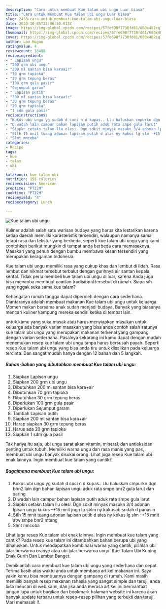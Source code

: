 ```yaml
---
description: "Cara untuk membuat Kue talam ubi ungu Luar biasa"
title: "Cara untuk membuat Kue talam ubi ungu Luar biasa"
slug: 2438-cara-untuk-membuat-kue-talam-ubi-ungu-luar-biasa
date: 2020-10-05T22:06:50.913Z
image: https://img-global.cpcdn.com/recipes/57fe698f7730fd01/680x482cq70/kue-talam-ubi-ungu-foto-resep-utama.jpg
thumbnail: https://img-global.cpcdn.com/recipes/57fe698f7730fd01/680x482cq70/kue-talam-ubi-ungu-foto-resep-utama.jpg
cover: https://img-global.cpcdn.com/recipes/57fe698f7730fd01/680x482cq70/kue-talam-ubi-ungu-foto-resep-utama.jpg
author: Lou Hogan
ratingvalue: 4
reviewcount: 18408
recipeingredient:
- " Lapisan ungu"
- "200 grm ubi ungu"
- "200 ml santan bisa karaair"
- "70 grm tapioka"
- "30 grm tepung beras"
- "100 grm gula pasir"
- "Sejumput garam"
- " Lapisan putih"
- "200 ml santan bisa karaair"
- "30 grm tepung beras"
- "20 grm tapioka"
- "1 sdm gula pasir"
recipeinstructions:
- "Kukus ubi ungu yg sudah d cuci n d kupas.. Llu haluskan cmpurkn dgn bhn2 lain dgn bahan lapisan ungu aduk rata smpe bnr2 gula larut dan saring"
- "D wadah lain campur bahan lapisan putih aduk rata smpe gula larut"
- "Siapkn cetakn talam llu olesi. Dgn sdkit minyak masukn 3/4 adonan lpisan ungu kukus -+15 mnit jngn lp sblm ny kukusab sudah d panasin"
- "Stlh 15 mnit tuang adonan lapisan putih d atas ny kukus lg slm -+15 mnit atw smpe bnr2 mtang"
- "Slmt mncoba"
categories:
- Recipe
tags:
- kue
- talam
- ubi

katakunci: kue talam ubi 
nutrition: 155 calories
recipecuisine: American
preptime: "PT22M"
cooktime: "PT32M"
recipeyield: "4"
recipecategory: Lunch

---
```



![Kue talam ubi ungu](https://img-global.cpcdn.com/recipes/57fe698f7730fd01/680x482cq70/kue-talam-ubi-ungu-foto-resep-utama.jpg)

Kuliner adalah salah satu warisan budaya yang harus kita lestarikan karena setiap daerah memiliki karasteristik tersendiri, walaupun namanya sama tetapi rasa dan tekstur yang berbeda, seperti kue talam ubi ungu yang kami contohkan berikut mungkin di tempat anda berbeda cara memasaknya. Masakan yang penuh dengan bumbu membawa kesan tersendiri yang merupakan keragaman Indonesia

Kue talam ubi ungu memiliki rasa yang cukup khas dan lembut di lidah. Rasa lembut dan nikmat tersebut terbalut dengan gurihnya air santan kepala kental. Tidak perlu membeli kue talam ubi ungu di luar, karena Anda juga bisa mencoba membuat camilan tradisional tersebut di rumah. Siapa sih yang nggak suka sama kue talam?

Kehangatan rumah tangga dapat diperoleh dengan cara sederhana. Diantaranya adalah membuat makanan Kue talam ubi ungu untuk keluarga. Momen makan bersama anak sudah menjadi budaya, Banyak yang biasanya mencari kuliner kampung mereka sendiri ketika di tempat lain.

untuk kamu yang suka masak atau harus menyiapkan masakan untuk keluarga ada banyak varian masakan yang bisa anda contoh salah satunya kue talam ubi ungu yang merupakan makanan terkenal yang gampang dengan varian sederhana. Pasalnya sekarang ini kamu dapat dengan mudah menemukan resep kue talam ubi ungu tanpa harus bersusah payah.
Seperti resep Kue talam ubi ungu yang bisa anda tiru untuk disajikan pada keluarga tercinta. Dan sangat mudah hanya dengan 12 bahan dan 5 langkah.


<!--inarticleads1-->

##### Bahan-bahan yang dibutuhkan membuat Kue talam ubi ungu:

1. Siapkan  Lapisan ungu
1. Siapkan 200 grm ubi ungu
1. Dibutuhkan 200 ml santan bisa kara+air
1. Dibutuhkan 70 grm tapioka
1. Dibutuhkan 30 grm tepung beras
1. Diperlukan 100 grm gula pasir
1. Diperlukan Sejumput garam
1. Tambah  Lapisan putih
1. Siapkan 200 ml santan bisa kara+air
1. Harap siapkan 30 grm tepung beras
1. Harus ada 20 grm tapioka
1. Siapkan 1 sdm gula pasir


Tak hanya itu saja, ubi ungu sarat akan vitamin, mineral, dan antioksidan penting untuk tubuh. Memiliki warna ungu dan rasa manis yang pas, membuat ubi ungu banyak disukai orang. Lihat juga resep Kue talam ubi enak lainnya. Ingin membuat kue talam yang cantik? 

<!--inarticleads2-->

##### Bagaimana membuat  Kue talam ubi ungu:

1. Kukus ubi ungu yg sudah d cuci n d kupas.. Llu haluskan cmpurkn dgn bhn2 lain dgn bahan lapisan ungu aduk rata smpe bnr2 gula larut dan saring
1. D wadah lain campur bahan lapisan putih aduk rata smpe gula larut
1. Siapkn cetakn talam llu olesi. Dgn sdkit minyak masukn 3/4 adonan lpisan ungu kukus -+15 mnit jngn lp sblm ny kukusab sudah d panasin
1. Stlh 15 mnit tuang adonan lapisan putih d atas ny kukus lg slm -+15 mnit atw smpe bnr2 mtang
1. Slmt mncoba


Lihat juga resep Kue talam ubi enak lainnya. Ingin membuat kue talam yang cantik? Pada resep kue talam ini ditambahkan bahan berupa ubi yang dihaluskan. Untuk mendapatkan kombinasi warna yang cantik, pilihlah ubi jalar berwarna oranye atau ubi jalar berwarna ungu. Kue Talam Ubi Kuning Enak Gurih Dan Lembut Banget. 

Demikianlah cara membuat kue talam ubi ungu yang sederhana dan cepat. Terima kasih atas waktu anda untuk membaca artikel makanan ini. Saya yakin kamu bisa membuatnya dengan gampang di rumah. Kami masih memiliki banyak resep makanan rahasia yang sangat simple dan teruji, anda bisa mencari di web kami, dan jika anda merasa artikel ini bermanfaat jangan lupa untuk bagikan dan bookmark halaman website ini karena akan banyak update terbaru untuk resep-resep pilihan yang terbukti dan teruji. Mari memasak !!. 
